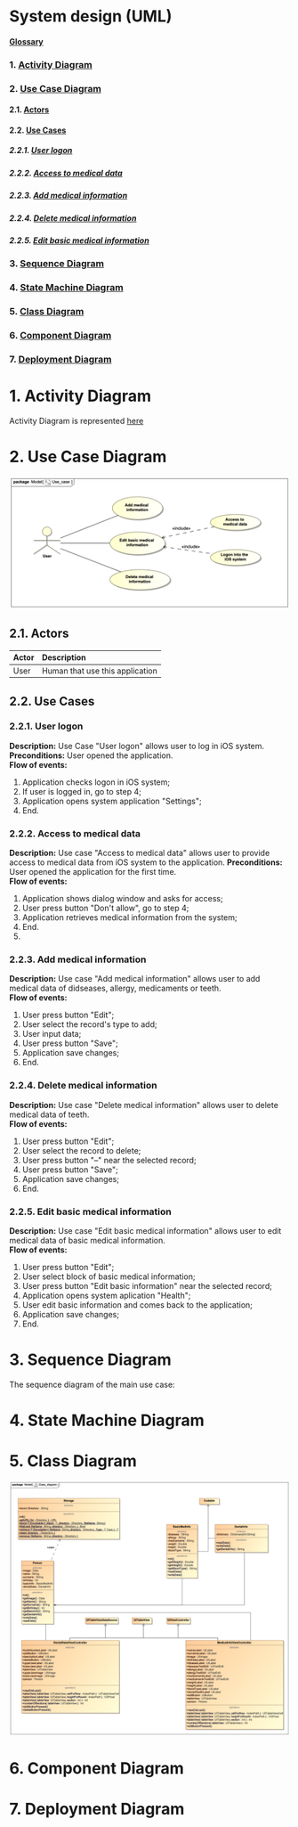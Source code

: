 # System design (UML)

#### [Glossary](Glossary.md)

### 1\. [Activity Diagram](#1)<br>
### 2\. [Use Case Diagram](#2)<br>
#### 2.1\. [Actors](#2.1)<br>
#### 2.2\. [Use Cases](#2.2)<br>
##### 2.2.1\. [User logon](#2.2.1)<br>
##### 2.2.2\. [Access to medical data](#2.2.2)<br>
##### 2.2.3\. [Add medical information](#2.2.3)<br>
##### 2.2.4\. [Delete medical information](#2.2.4)<br>
##### 2.2.5\. [Edit basic medical information](#2.2.5)<br>

### 3\. [Sequence Diagram](#3)<br>
### 4\. [State Machine Diagram](#4)<br>
### 5\. [Class Diagram](#5)<br>
### 6\. [Component Diagram](#6)<br>
### 7\. [Deployment Diagram](#7)<br>



# 1\. Activity Diagram <a name = "1"></a>
Activity Diagram is represented [here](Activity_diagrams/Activity.md)

# 2\. Use Case Diagram  <a name = "2"></a>

![Use](Use_case_diagram/use__tistic.co.png)
## 2.1\. Actors <br>
Actor | Description
| :-- | :--
User | Human that use this application

## 2.2\. Use Cases <br>
### 2.2.1\. User logon <a name = "2.2.1"></a>
<b>Description:</b> Use Case "User logon" allows user to log in iOS system.
<b>Preconditions:</b> User opened the application.<br>
<b>Flow of events:</b> <br>
1. Application checks logon in iOS system;<br>
2. If user is logged in, go to step 4;<br>
3. Application opens system application "Settings";<br>
4. End. <br>

### 2.2.2\. Access to medical data <a name = "2.2.2"></a>

<b>Description:</b> Use case "Access to medical data" allows user to provide access to medical data from iOS system to the application.
<b>Preconditions:</b> User opened the application for the first time.<br>
<b>Flow of events:</b> <br>
1. Application shows dialog window and asks for access;<br>
2. User press button "Don't allow", go to step 4;<br>
3. Application retrieves medical information from the system;<br>
4. End.<br>
5. 
### 2.2.3\. Add medical information <a name = "2.2.3"></a>

<b>Description:</b> Use case "Add medical information" allows user to add medical data of didseases, allergy, medicaments or teeth.<br>
<b>Flow of events:</b> <br>
1. User press button "Edit";<br>
2. User select the record's type to add;<br>
3. User input data;<br>
4. User press button "Save"; <br>
5. Application save changes; <br>
6. End.<br>
### 2.2.4\. Delete medical information <a name = "2.2.4"></a>

<b>Description:</b> Use case "Delete medical information" allows user to delete medical data of teeth.<br>
<b>Flow of events:</b> <br>
1. User press button "Edit";<br>
2. User select the record to delete;<br>
3. User press button "–" near the selected record;<br>
4. User press button "Save"; <br>
5. Application save changes; <br>
6. End.<br>

### 2.2.5\. Edit basic medical information <a name = "2.2.5"></a>
<b>Description:</b> Use case "Edit basic medical information" allows user to edit medical data of basic medical information.<br>
<b>Flow of events:</b> <br>
1. User press button "Edit";<br>
2. User select block of basic medical information;<br>
3. User press button "Edit basic information" near the selected record;<br>
5. Application opens system aplication "Health"; <br>
6. User edit basic information and comes back to the application;<br>
7. Application save changes; <br>
8. End.<br>

# 3\. Sequence Diagram <a name = "3"></a>
The sequence diagram of the main use case:

# 4\. State Machine Diagram<a name = "4"></a>

# 5\. Class Diagram <a name = "5"></a>
![Class](Class_diagram/Class_diagram.png)

# 6\. Component Diagram <a name = "6"></a>

# 7\. Deployment Diagram <a name = "7"></a>